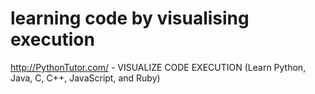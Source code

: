 # learning code by visualising execution

http://PythonTutor.com/ - VISUALIZE CODE EXECUTION (Learn Python, Java, C, C++, JavaScript, and Ruby)
